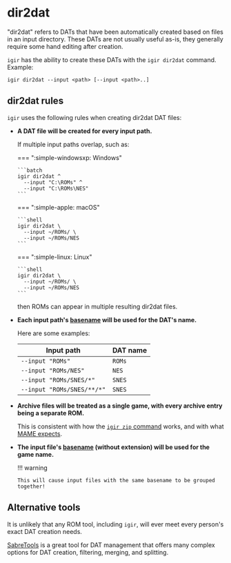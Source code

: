 # dir2dat

"dir2dat" refers to DATs that have been automatically created based on files in an input directory. These DATs are not usually useful as-is, they generally require some hand editing after creation.

`igir` has the ability to create these DATs with the `igir dir2dat` command. Example:

```shell
igir dir2dat --input <path> [--input <path>..]
```

## dir2dat rules

`igir` uses the following rules when creating dir2dat DAT files:

- **A DAT file will be created for every input path.**

    If multiple input paths overlap, such as:

  === ":simple-windowsxp: Windows"

      ```batch
      igir dir2dat ^
        --input "C:\ROMs" ^
        --input "C:\ROMs\NES"
      ```

  === ":simple-apple: macOS"

      ```shell
      igir dir2dat \
        --input ~/ROMs/ \
        --input ~/ROMs/NES
      ```

  === ":simple-linux: Linux"

      ```shell
      igir dir2dat \
        --input ~/ROMs/ \
        --input ~/ROMs/NES
      ```

    then ROMs can appear in multiple resulting dir2dat files.

- **Each input path's [basename](https://linux.die.net/man/1/basename) will be used for the DAT's name.**

    Here are some examples:

    | Input path                 | DAT name |
    |----------------------------|----------|
    | `--input "ROMs"`           | `ROMs`   |
    | `--input "ROMs/NES"`       | `NES`    |
    | `--input "ROMs/SNES/*"`    | `SNES`   |
    | `--input "ROMs/SNES/**/*"` | `SNES`   |

- **Archive files will be treated as a single game, with every archive entry being a separate ROM.**

    This is consistent with how the [`igir zip` command](../output/writing-archives.md) works, and with what [MAME expects](../usage/arcade.md).

- **The input file's [basename](https://linux.die.net/man/1/basename) (without extension) will be used for the game name.**

  !!! warning

      This will cause input files with the same basename to be grouped together!

## Alternative tools

It is unlikely that any ROM tool, including `igir`, will ever meet every person's exact DAT creation needs.

[SabreTools](https://github.com/SabreTools/SabreTools) is a great tool for DAT management that offers many complex options for DAT creation, filtering, merging, and splitting.

